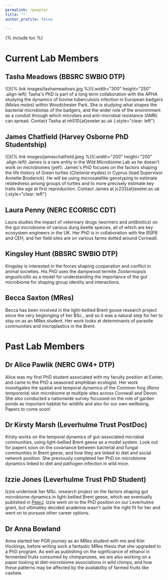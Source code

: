```yaml
---
permalink: /people/
title: ""
author_profile: false

---
```


{% include toc %}

# Current Lab Members


## Tasha Meadows (BBSRC SWBIO DTP)
![]({% link images/tashameadows.jpg %}){:width="300" height="250" .align-left}
Tasha's PhD is part of a long term collaboration with the APHA studying the dynamics of bovine tuberculosis infection in European badgers (_Meles meles_) within Woodchester Park. She is studying what shapes the bacterial microbiotas of the badgers, and the wider role of the environment as a conduit through which microbes and anti-microbial resistance (AMR) can spread. 
Contact Tasha at nh510{at}exeter.ac.uk
{:style="clear: left"}
  
  
## James Chatfield (Harvey Osborne PhD Studentship)
![]({% link images/jameschatfield.jpeg %}){:width="200" height="200" .align-left}
James is a rare entity in the Wild Microbiome Lab as he doesn't work on microbiomes (yet!). James's PhD focuses on the factors shaping the life history of Green turtles (_Chelonia mydas_) in Cyprus (lead Supervisor Annette Broderick). He will be using microsatellite genotyping to estimate relatedness among groups of turtles and to more precisely estimate key traits like age at first reproduction. 
Contact James at jc233{at}exeter.ac.uk
  {:style="clear: left"}
    
  
  
  
  
  
  
            
## Laura Penny (NERC ECORISC CDT)
Laura studies the impact of veterinary drugs (wormers and antibiotics) on the gut microbiome of various dung beetle species, all of which are key ecosystem engineers in the UK. Her PhD is in collaboration with the RSPB and CEH, and her field sites are on various farms dotted around Cornwall. 
  
  

## Kingsley Hunt (BBSRC SWBIO DTP)
Kingsley is interested in the forces shaping cooperation and conflict in animal societies. His PhD uses the dampwood termite _Zootermopsis angusticollis_ as a model for understanding the importance of the gut microbiome for shaping group identity and interactions. 

## Becca Saxton (MRes)
Becca has been involved in the light-bellied Brent goose research project since the very beginnging of her BSc., and so it was a natural step for her to stay on as an MRes student. Her work looks at determinants of parasite communities and microplastics in the Brent. 




# Past Lab Members 

## Dr Alice Pawlik (NERC GW4+ DTP)
Alice was my first PhD student associated with my faculty position at Exeter, and came to the PhD a seasoned amphibian ecologist. Her work investigates the spatial and temporal dynamics of the Common frog (_Rana temporaria_) skin microbiome at multiple sites across Cornwall and Devon. She also conducted a nationwide survey focussed on the role of garden ponds as important habitat for wildlife and also for our own wellbeing. Papers to come soon!

## Dr Kirsty Marsh (Leverhulme Trust PostDoc)
Kirsty works on the temporal dynamics of gut-associated microbial communities, using light-bellied Brent geese as a model system. Look out for papers soon on the covariance between bacterial and fungal communities in Brent geese, and how they are linked to diet and social network position. She previously completed her PhD on microbiome dynamics linked to diet and pathogen infection in wild mice. 

## Izzie Jones (Leverhulme Trust PhD Student)
Izzie undertook her MSc. research project on the factors shaping gut microbiome dynamics in light-bellied Brent geese, which we eventually published in [PeerJ](https://doi.org/10.7717/peerj.16682). Izzie went on to the PhD position on our Leverhulme grant, but ultimatley decided academia wasn't quite the right fit for her and went on to pursuse other career options. 


## Dr Anna Bowland 
Anna started her PGR journey as an MRes student with me and Kim Hockings, before writing such a fantastic MRes thesis that she upgraded to a PhD program. As well as publishing on the signficiance of ethanol in fermented fruits consumed by chimpanzees, we are also working on a paper looking at diet-microbiome associations in wild chimps, and how these patterns may be affected by the availabiltiy of farmed fruits like cashew.   
